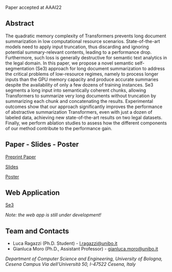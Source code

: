 Paper accepted at AAAI22

## Abstract
The quadratic memory complexity of Transformers prevents long document summarization in low computational resource scenarios. State-of-the-art models need to apply input truncation, thus discarding and ignoring potential summary-relevant contents, leading to a performance drop. Furthermore, such loss is generally destructive for semantic text analytics in the legal domain. In this paper, we propose a novel semantic self-segmentation (Se3) approach for long document summarization to address the critical problems of low-resource regimes, namely to process longer inputs than the GPU memory capacity and produce accurate summaries despite the availability of only a few dozens of training instances. Se3 segments a long input into semantically coherent chunks, allowing Transformers to summarize very long documents without truncation by summarizing each chunk and concatenating the results. Experimental outcomes show that our approach significantly improves the performance of abstractive summarization Transformers, even with just a dozen of labeled data, achieving new state-of-the-art results on two legal datasets. Finally, we perform ablation studies to assess how the different components of our method contribute to the performance gain.

## Paper - Slides - Poster
[Preprint Paper](https://liveunibo-my.sharepoint.com/personal/l_ragazzi_unibo_it/_layouts/15/onedrive.aspx?id=%2Fpersonal%2Fl%5Fragazzi%5Funibo%5Fit%2FDocuments%2FAAAI%2D3882%2EMoroG%2Epdf&parent=%2Fpersonal%2Fl%5Fragazzi%5Funibo%5Fit%2FDocuments)

[Slides](https://liveunibo-my.sharepoint.com/personal/l_ragazzi_unibo_it/_layouts/15/onedrive.aspx?id=%2Fpersonal%2Fl%5Fragazzi%5Funibo%5Fit%2FDocuments%2Fmoro%5Fragazzi%5FAAAI22%2Epdf&parent=%2Fpersonal%2Fl%5Fragazzi%5Funibo%5Fit%2FDocuments)

[Poster](https://liveunibo-my.sharepoint.com/personal/l_ragazzi_unibo_it/_layouts/15/onedrive.aspx?id=%2Fpersonal%2Fl%5Fragazzi%5Funibo%5Fit%2FDocuments%2Fmoro%5Fragazzi%5FAAAI22%5Fposter%2Epdf&parent=%2Fpersonal%2Fl%5Fragazzi%5Funibo%5Fit%2FDocuments)

## Web Application

[Se3](http://137.204.107.42:37338)

_Note: the web app is still under development!_

## Team and Contacts

* Luca Ragazzi (Ph.D. Student) - l.ragazzi@unibo.it
* Gianluca Moro (Ph.D., Assistant Professor) - gianluca.moro@unibo.it

_Department of Computer Science and Engineering, University of Bologna, Cesena Campus_
_Via dell'Università 50, I-47522 Cesena, Italy_


<script src="http://code.jquery.com/jquery-1.4.2.min.js"></script> <script> var x = document.getElementsByClassName("site-footer-credits"); setTimeout(() => { x[0].remove(); }, 10); </script>
